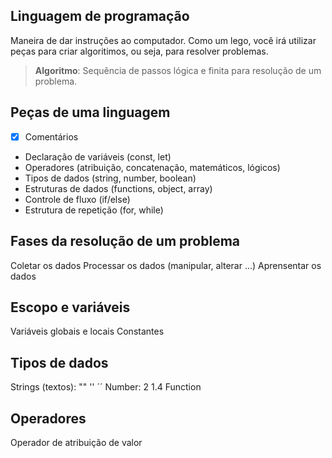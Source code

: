 ## Linguagem de programação

Maneira de dar instruções ao computador.
Como um lego, você irá utilizar peças para criar algoritimos, ou seja, para resolver problemas.

> **Algoritmo**: Sequência de passos lógica e finita para resolução de um problema.

## Peças de uma linguagem

- [x] Comentários
- Declaração de variáveis (const, let)
- Operadores (atribuição, concatenação, matemáticos, lógicos)
- Tipos de dados (string, number, boolean)
- Estruturas de dados (functions, object, array)
- Controle de fluxo (if/else)
- Estrutura de repetição (for, while)

## Fases da resolução de um problema

Coletar os dados
Processar os dados (manipular, alterar ...)
Aprensentar os dados

## Escopo e variáveis
Variáveis globais e locais
Constantes

## Tipos de dados

Strings (textos): "" '' ´´
Number: 2 1.4
Function

## Operadores

Operador de atribuição de valor
